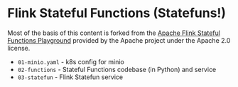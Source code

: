 # Flink Stateful Functions (Statefuns!)

Most of the basis of this content is forked from the
[Apache Flink Stateful Functions Playground](https://github.com/apache/flink-statefun-playground)
provided by the Apache project under the Apache 2.0 license.

- `01-minio.yaml` - k8s config for minio
- `02-functions` - Stateful Functions codebase (in Python) and service
- `03-statefun` - Flink Statefun service
